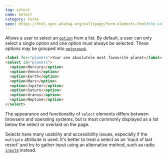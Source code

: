 ```yaml
---
tag: select
name: Select
category: Forms
spec: https://html.spec.whatwg.org/multipage/form-elements.html#the-select-element
---
```


Allows a user to select an [`option`](#option) from a list. By default, a user can only select a single option and one option must always be selected. These options may be grouped into [`optgroup`s](#optgroup).

<!-- prettier-ignore-start -->
```html
<label for="planets">Your one absolutele most favourite planet</label>
<select id="planets">
  <option>Mercury</option>
  <option>Venus</option>
  <option>Earth</option>
  <option>Mars</option>
  <option>Jupiter</option>
  <option>Saturn</option>
  <option>Uranus</option>
  <option>Neptune</option>
</select>
```
<!-- prettier-ignore-end -->

The appearance and functionality of `select` elements differs between browsers and operating systems, but is most commonly displayed as a list below the select or overlaid on the page.

Selects have many usability and accessibility issues, especially if the `multiple` attribute is used. It's better to treat a select as an 'input of last resort' and try to gather input using an alternative method, such as radio [`input`s](#input) instead.
